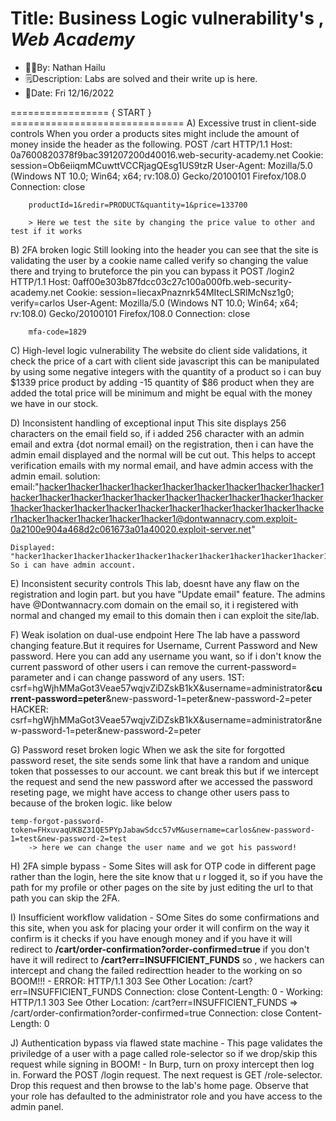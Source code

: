 # Title: Business Logic vulnerability's , *Web Academy*
- 👨‍💻By: Nathan Hailu
- 🗒Description: Labs are solved and their write up is here.
- 📅Date:  Fri 12/16/2022

================= { START } ==============================
A) Excessive trust in client-side controls
    When you order a products sites might include the amount of money inside the header as the following.
        POST /cart HTTP/1.1
        Host: 0a7600820378f9bac391207200d40016.web-security-academy.net
        Cookie: session=Ob6eiiqmMCuwttVCCRjagQEsg1US9tzR
        User-Agent: Mozilla/5.0 (Windows NT 10.0; Win64; x64; rv:108.0) Gecko/20100101 Firefox/108.0
        Connection: close

        productId=1&redir=PRODUCT&quantity=1&price=133700

        > Here we test the site by changing the price value to other and test if it works

B) 2FA broken logic
    Still looking into the header you can see that the site is validating the user by a cookie name called verify so changing the value there and trying to bruteforce the pin you can bypass it
        POST /login2 HTTP/1.1
        Host: 0aff00e303b87fdcc03c27c100a000fb.web-security-academy.net
        Cookie: session=liecaxPnaznrk54MItecLSRlMcNsz1g0; verify=carlos
        User-Agent: Mozilla/5.0 (Windows NT 10.0; Win64; x64; rv:108.0) Gecko/20100101 Firefox/108.0
        Connection: close

        mfa-code=1829

C) High-level logic vulnerability
    The website do client side validations, it check the price of a cart with client side javascript this can be manipulated by using some negative integers with the quantity of a product so i can buy $1339 price product by adding -15 quantity of $86 product when they are added the total price will be minimum and might be equal with the money we have in our stock.

D) Inconsistent handling of exceptional input
    This site displays 256 characters on the email field so, if i added 256 character with an admin email and extra {dot normal email} on the registration, then i can have the admin email displayed and the normal will be cut out. This helps to accept verification emails with my normal email, and have admin access with the admin email.
    solution: 
    email:"hacker1hacker1hacker1hacker1hacker1hacker1hacker1hacker1hacker1hacker1hacker1hacker1hacker1hacker1hacker1hacker1hacker1hacker1hacker1hacker1hacker1hacker1hacker1hacker1hacker1hacker1hacker1hacker1hacker1hacker1hacker1hacker1hacker1hacker1@dontwannacry.com.exploit-0a2100e904a468d2c061673a01a40020.exploit-server.net"  

    Displayed: "hacker1hacker1hacker1hacker1hacker1hacker1hacker1hacker1hacker1hacker1hacker1hacker1hacker1hacker1hacker1hacker1hacker1hacker1hacker1hacker1hacker1hacker1hacker1hacker1hacker1hacker1hacker1hacker1hacker1hacker1hacker1hacker1hacker1hacker1@dontwannacry.com"
    So i can have admin account.

E) Inconsistent security controls
    This lab, doesnt have any flaw on the registration and login part. but you have "Update email" feature. The admins have @Dontwannacry.com domain on the email so, it i registered with normal and changed my email to this domain then i can exploit the site/lab.

F) Weak isolation on dual-use endpoint
    Here The lab have a password changing feature.But it requires for Username, Current Password and New password. Here you can add any username you want, so if i don't know the current password of other users i can remove the current-password= parameter and i can change password of any users.
    1ST: csrf=hgWjhMMaGot3Veae57wqjvZiDZskB1kX&username=administrator&**current-password=peter**&new-password-1=peter&new-password-2=peter
    HACKER: csrf=hgWjhMMaGot3Veae57wqjvZiDZskB1kX&username=administrator&new-password-1=peter&new-password-2=peter

G) Password reset broken logic
    When we ask the site for forgotted password reset, the site sends some link that have a random and unique token that possesses to our account. we cant break this but if we intercept the request and send the new password after we accessed the password reseting page, we might have access to change other users pass to because of the broken logic. like below

	temp-forgot-password-token=FHxuvaqUKBZ31QE5PYpJabawSdcc57vM&username=carlos&new-password-1=test&new-password-2=test
		-> here we can change the user name and we got his password!

H) 2FA simple bypass
    - Some Sites will ask for OTP code in different page rather than the login, here the site know that u r logged it, so if you have the path for my profile or other pages on the site by just editing the url to that path you can skip the 2FA.
  
I) Insufficient workflow validation
    - SOme Sites do some confirmations and this site, when you ask for placing your order it will confirm on the way it confirm is it checks if you have enough money and if you have it will redirect to **/cart/order-confirmation?order-confirmed=true** if you don't have it will redirect to **/cart?err=INSUFFICIENT_FUNDS** so , we hackers can intercept and chang the failed redirecttion header to the working on so BOOM!!!
      - ERROR:
            HTTP/1.1 303 See Other
            Location: /cart?err=INSUFFICIENT_FUNDS
            Connection: close
            Content-Length: 0
      - Working:
            HTTP/1.1 303 See Other
            Location: /cart?err=INSUFFICIENT_FUNDS  =>  /cart/order-confirmation?order-confirmed=true
            Connection: close
            Content-Length: 0

J) Authentication bypass via flawed state machine
    - This page validates the priviledge of a user with a page called role-selector so if we drop/skip this request while signing in BOOM!
    -  In Burp, turn on proxy intercept then log in.
        Forward the POST /login request. The next request is GET /role-selector. Drop this request and then browse to the lab's home page. Observe that your role has defaulted to the administrator role and you have access to the admin panel.
    
